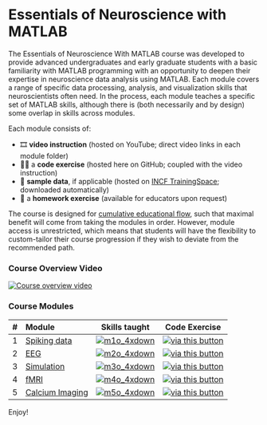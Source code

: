 # Essentials of Neuroscience with MATLAB

The Essentials of Neuroscience With MATLAB course was developed to provide advanced undergraduates and early graduate students with a basic familiarity with MATLAB programming with an opportunity to deepen their expertise in neuroscience data analysis using MATLAB. Each module covers a range of specific data processing, analysis, and visualization skills that neuroscientists often need. In the process, each module teaches a specific set of MATLAB skills, although there is (both necessarily and by design) some overlap in skills across modules.

Each module consists of: 
- 🎞️ **video instruction** (hosted on YouTube; direct video links in each module folder)
- 🧑‍💻 a **code exercise** (hosted here on GitHub; coupled with the video instruction)
- 💾 **sample data**, if applicable (hosted on [INCF TrainingSpace](https://training.incf.org/collection/essentials-neuroscience-matlab); downloaded automatically)
- 🎒 a **homework exercise** (available for educators upon request)

The course is designed for [cumulative educational flow](https://training.incf.org/sites/default/files/2022-11/image%20%283%29.png), such that maximal benefit will come from taking the modules in order. However, module access is unrestricted, which means that students will have the flexibility to custom-tailor their course progression if they wish to deviate from the recommended path.

### Course Overview Video
[![Course overview video](https://img.youtube.com/vi/VnHeDXaCngg/hqdefault.jpg)](https://www.youtube.com/embed/VnHeDXaCngg)

### Course Modules
<!--
![m1o_4xdown](https://github.com/user-attachments/assets/02824c25-2e70-4b0e-8eca-904b3b542d0b)
![m2o_4xdown](https://github.com/user-attachments/assets/56987894-3331-47de-bf7c-93bace3925b3)
![m3o_4xdown](https://github.com/user-attachments/assets/1849372f-11c0-4540-9aba-874ee58d97c4)
![m4o_4xdown](https://github.com/user-attachments/assets/4b134115-22ad-4111-a4d4-879aa4c0819e)
![m5o_4xdown](https://github.com/user-attachments/assets/f07f5e3c-4bb8-45b0-a753-cf7621465a96)
-->

| # | Module |  Skills taught | Code Exercise |
|     :---     |   :---    | :---: | :---: |
| 1 | [Spiking data](https://github.com/mikexcohen/EssentialsOfNeuroscienceWithMATLAB/tree/main/module1_spikes) |  [![m1o_4xdown](https://github.com/user-attachments/assets/02824c25-2e70-4b0e-8eca-904b3b542d0b)](https://www.youtube.com/playlist?list=PLn0OLiymPak0VVit5lk5CDAkvLgMD15xi) | [![via this button](https://www.mathworks.com/images/responsive/global/open-in-matlab-online.svg)](https://matlab.mathworks.com/open/github/v1?repo=mikexcohen/EssentialsOfNeuroscienceWithMATLAB&file=/module1_spikes/matlab4neuros_module1_partial.m) |
| 2 | [EEG](https://github.com/mikexcohen/EssentialsOfNeuroscienceWithMATLAB/tree/main/module2_EEG) | [![m2o_4xdown](https://github.com/user-attachments/assets/56987894-3331-47de-bf7c-93bace3925b3)](https://www.youtube.com/playlist?list=PLn0OLiymPak2c239nIUcUMw5KDmfNR9-v) | [![via this button](https://www.mathworks.com/images/responsive/global/open-in-matlab-online.svg)](https://matlab.mathworks.com/open/github/v1?repo=mikexcohen/EssentialsOfNeuroscienceWithMATLAB&file=/module2_EEG/matlab4neuros_module2_partial.m) |
| 3 | [Simulation](https://www.youtube.com/playlist?list=PLn0OLiymPak0vPlZUd8VrrthQdzGR17kr) | [![m3o_4xdown](https://github.com/user-attachments/assets/1849372f-11c0-4540-9aba-874ee58d97c4)](https://www.youtube.com/playlist?list=PLn0OLiymPak0vPlZUd8VrrthQdzGR17kr) | [![via this button](https://www.mathworks.com/images/responsive/global/open-in-matlab-online.svg)](https://matlab.mathworks.com/open/github/v1?repo=mikexcohen/EssentialsOfNeuroscienceWithMATLAB&file=/module3_modeling/matlab4neuros_module3_partial.m) |
| 4 | [fMRI](https://github.com/mikexcohen/EssentialsOfNeuroscienceWithMATLAB/tree/main/module4_modeling) | [![m4o_4xdown](https://github.com/user-attachments/assets/4b134115-22ad-4111-a4d4-879aa4c0819e)](https://www.youtube.com/playlist?list=PLn0OLiymPak1gP3F_4BFYDbmR2v5n-k9X) | [![via this button](https://www.mathworks.com/images/responsive/global/open-in-matlab-online.svg)](https://matlab.mathworks.com/open/github/v1?repo=mikexcohen/EssentialsOfNeuroscienceWithMATLAB&file=/module4_FMRI/matlab4neuros_module4_partial.m) |
| 5 | [Calcium Imaging](https://github.com/mikexcohen/EssentialsOfNeuroscienceWithMATLAB/tree/main/module5_CaImaging) | [![m5o_4xdown](https://github.com/user-attachments/assets/f07f5e3c-4bb8-45b0-a753-cf7621465a96)](https://www.youtube.com/playlist?list=PLn0OLiymPak1i0V3AXCUJ6HvmqfB2Mf24) | [![via this button](https://www.mathworks.com/images/responsive/global/open-in-matlab-online.svg)](https://matlab.mathworks.com/open/github/v1?repo=mikexcohen/EssentialsOfNeuroscienceWithMATLAB&file=/module5_CaImaging/matlab4neuros_module5_partial.m) |


Enjoy!

